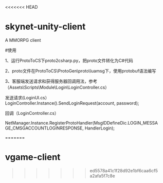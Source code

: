 <<<<<<< HEAD
# skynet-unity-client
A MMORPG client 

#使用

1、运行ProtoToCS下proto2csharp.py，把proto文件转化为C#代码

2、proto文件在ProtoToCS\ProtoGen\proto\luamsg下，使用protobuf语法编写

3、客服端发送请求和获得服务器回调用法，参考（Assets\Scripts\Module\Login\LoginController.cs）

发送请求(LoginUI.cs）
	LoginController.Instance().SendLoginRequest(account, password);

回调（LoginController.cs）

NetManager.Instance.RegisterProtoHandler(MsgIDDefineDic.LOGIN_MESSAGE_CMSGACCOUNTLOGINRESPONSE, HandlerLogin);

=======
# vgame-client
>>>>>>> ed5578a41c1f28d92e1bf6caa6cf5a2afa5f7c8e
